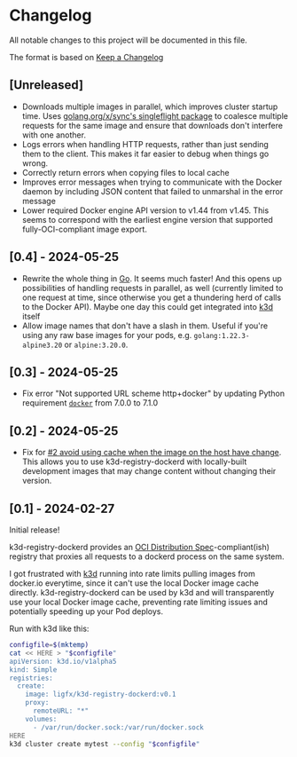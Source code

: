 # Changelog

All notable changes to this project will be documented in this file.

The format is based on [Keep a Changelog](https://keepachangelog.com/en/1.1.0/)

## [Unreleased]

- Downloads multiple images in parallel, which improves cluster startup time. Uses [golang.org/x/sync's singleflight package](https://pkg.go.dev/golang.org/x/sync@v0.7.0/singleflight) to coalesce multiple requests for the same image and ensure that downloads don't interfere with one another.
- Logs errors when handling HTTP requests, rather than just sending them to the client. This makes it far easier to debug when things go wrong.
- Correctly return errors when copying files to local cache
- Improves error messages when trying to communicate with the Docker daemon by including JSON content that failed to unmarshal in the error message
- Lower required Docker engine API version to v1.44 from v1.45. This seems to correspond with the earliest engine version that supported fully-OCI-compliant image export.

## [0.4] - 2024-05-25

- Rewrite the whole thing in [Go](https://go.dev/). It seems much faster! And this opens up possibilities of handling requests in parallel, as well (currently limited to one request at time, since otherwise you get a thundering herd of calls to the Docker API). Maybe one day this could get integrated into [k3d](https://k3d.io/) itself
- Allow image names that don't have a slash in them. Useful if you're using any raw base images for your pods, e.g. `golang:1.22.3-alpine3.20` or `alpine:3.20.0`.

## [0.3] - 2024-05-25

- Fix error "Not supported URL scheme http+docker" by updating Python requirement [`docker`](https://pypi.org/project/docker/) from 7.0.0 to 7.1.0

## [0.2] - 2024-05-25

- Fix for [#2 avoid using cache when the image on the host have change](https://github.com/ligfx/k3d-registry-dockerd/issues/2). This allows you to use k3d-registry-dockerd with locally-built development images that may change content without changing their version.

## [0.1] - 2024-02-27

Initial release!

k3d-registry-dockerd provides an [OCI Distribution Spec](https://github.com/opencontainers/distribution-spec)-compliant(ish)
registry that proxies all requests to a dockerd process on the same system.

I got frustrated with [k3d](https://k3d.io/) running into rate limits pulling images from docker.io
everytime, since it can't use the local Docker image cache directly. k3d-registry-dockerd can be
used by k3d and will transparently use your local Docker image cache, preventing rate limiting issues
and potentially speeding up your Pod deploys.

Run with k3d like this:

```sh
configfile=$(mktemp)
cat << HERE > "$configfile"
apiVersion: k3d.io/v1alpha5
kind: Simple
registries:
  create:
    image: ligfx/k3d-registry-dockerd:v0.1
    proxy:
      remoteURL: "*"
    volumes:
      - /var/run/docker.sock:/var/run/docker.sock
HERE
k3d cluster create mytest --config "$configfile"
```